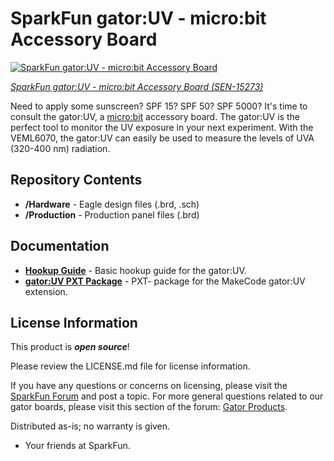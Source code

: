 SparkFun gator:UV - micro:bit Accessory Board
========================================

[![SparkFun gator:UV - micro:bit Accessory Board](https://cdn.sparkfun.com/assets/parts/1/3/7/4/7/15273-SparkFun_gator-UV_-_micro-bit_Accessory_Board-01.jpg)](https://www.sparkfun.com/products/15273)

[*SparkFun gator:UV - micro:bit Accessory Board (SEN-15273)*](https://www.sparkfun.com/products/15273)

Need to apply some sunscreen? SPF 15? SPF 50? SPF 5000? It's time to consult the gator:UV, a [micro:bit](https://www.sparkfun.com/products/14208) accessory board. The gator:UV is the perfect tool to monitor the UV exposure in your next experiment. With the VEML6070, the gator:UV can easily be used to measure the levels of UVA (320-400 nm) radiation.

Repository Contents
-------------------
* **/Hardware** - Eagle design files (.brd, .sch)
* **/Production** - Production panel files (.brd)

Documentation
--------------
* **[Hookup Guide](https://learn.sparkfun.com/tutorials/sparkfun-gatoruv-hookup-guide)** - Basic hookup guide for the gator:UV.
* **[gator:UV PXT Package](https://github.com/sparkfun/pxt-gator-UV)** - PXT- package for the MakeCode gator:UV extension.

License Information
-------------------

This product is _**open source**_! 

Please review the LICENSE.md file for license information. 

If you have any questions or concerns on licensing, please visit the [SparkFun Forum](https://forum.sparkfun.com/index.php) and post a topic. For more general questions related to our gator boards, please visit this section of the forum: [Gator Products](https://forum.sparkfun.com/viewforum.php?f=162).

Distributed as-is; no warranty is given.

- Your friends at SparkFun.
